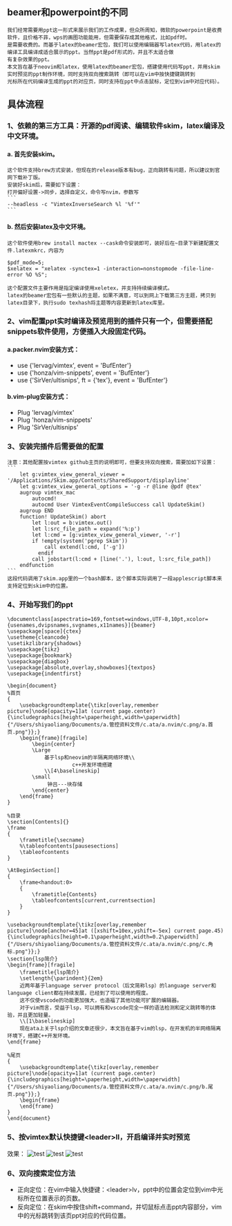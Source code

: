 
## beamer和powerpoint的不同
    我们经常需要用ppt这一形式来展示我们的工作成果，但众所周知，微软的powerpoint是收费软件，且价格不菲，wps的画图功能能用，但需要保存成其他格式，比如pdf时。  
    是需要收费的。而基于latex的beamer宏包，我们可以使用编辑器写latex代码，用latex的编译工具编译成适合展示的ppt。当然ppt是pdf形式的，并且不太适合做  
    有复杂效果的ppt。
    本文旨在基于neovim和latex，使用latex的beamer宏包，搭建使用代码写ppt，并用skim实时预览的ppt制作环境，同时支持双向搜索跳转（即可以在vim中按快捷键跳转到  
    光标所在代码编译生成的ppt的对应页，同时支持在ppt中点击鼠标，定位到vim中对应代码）。

## 具体流程
### 1、依赖的第三方工具：开源的pdf阅读、编辑软件skim，latex编译及中文环境。
#### a. 首先安装skim。
    这个软件支持brew方式安装，但现在的release版本有bug，正向跳转有问题，所以建议到官网下载补丁版。  
    安装好skim后，需要如下设置：  
    打开偏好设置->同步，选择自定义，命令写nvim，参数写
    ```
    --headless -c "VimtexInverseSearch %l '%f'" 
    ```
#### b. 然后安装latex及中文环境。
    这个软件使用brew install mactex --cask命令安装即可，装好后在~目录下新建配置文件.latexmkrc，内容为   
 ```
$pdf_mode=5;
$xelatex = "xelatex -synctex=1 -interaction=nonstopmode -file-line-error %O %S";
 ```
    这个配置文件主要作用是指定编译使用xeletex，并支持持续编译模式。
    latex的beamer宏包有一些默认的主题，如果不满意，可以到网上下载第三方主题，拷贝到latex目录下，执行sudo texhash将主题等内容更新到latex库里。

### 2、vim配置ppt实时编译及预览用到的插件只有一个，但需要搭配snippets软件使用，方便插入大段固定代码。

#### a.packer.nvim安装方式：
- use {'lervag/vimtex', event = 'BufEnter'}
- use {'honza/vim-snippets', event = 'BufEnter'}
- use {'SirVer/ultisnips', ft = {'tex'}, event = 'BufEnter'}

#### b.vim-plug安装方式：
- Plug 'lervag/vimtex'
- Plug 'honza/vim-snippets'
- Plug 'SirVer/ultisnips'

### 3、安装完插件后需要做的配置
    注意：其他配置按vimtex github主页的说明即可，但要支持双向搜索，需要加如下设置：
    ```
        let g:vimtex_view_general_viewer = '/Applications/Skim.app/Contents/SharedSupport/displayline'
        let g:vimtex_view_general_options = '-g -r @line @pdf @tex'
        augroup vimtex_mac
            autocmd!
            autocmd User VimtexEventCompileSuccess call UpdateSkim()
        augroup END
        function! UpdateSkim() abort
            let l:out = b:vimtex.out()
            let l:src_file_path = expand('%:p')
            let l:cmd = [g:vimtex_view_general_viewer, '-r']
            if !empty(system('pgrep Skim'))
                call extend(l:cmd, ['-g'])
              endif
            call jobstart(l:cmd + [line('.'), l:out, l:src_file_path])
        endfunction
    ```
    这段代码调用了skim.app里的一个bash脚本，这个脚本实际调用了一段applescript脚本来支持定位到skim中的位置。
### 4、开始写我们的ppt
```
\documentclass[aspectratio=169,fontset=windows,UTF-8,10pt,xcolor={usenames,dvipsnames,svgnames,x11names}]{beamer}
\usepackage[space]{ctex}
\usetheme{cleancode}
\usetikzlibrary{shadows}
\usepackage{tikz}
\usepackage{bookmark}
\usepackage{diagbox}
\usepackage[absolute,overlay,showboxes]{textpos}
\usepackage{indentfirst} 

\begin{document}
%首页
{
    \usebackgroundtemplate{\tikz[overlay,remember picture]\node[opacity=1]at (current page.center){\includegraphics[height=\paperheight,width=\paperwidth]{"/Users/shiyaoliang/Documents/a.管控资料文件/c.ata/a.nvim/c.png/a.首页.png"}};}
    \begin{frame}[fragile]
        \begin{center}
        \Large 
            基于lsp和neovim的半隔离网络环境\\
                     c++开发环境搭建
            \\[4\baselineskip]
        \small
             钟吕---块存储
        \end{center}
    \end{frame}
}

%目录
\section[Contents]{}
\frame 
{
    \frametitle{\secname}
    %\tableofcontents[pausesections]
    \tableofcontents
}

\AtBeginSection[] 
{
    \frame<handout:0> 
    {
        \frametitle{Contents}
        \tableofcontents[current,currentsection]
    }
}

\usebackgroundtemplate{\tikz[overlay,remember picture]\node[anchor=45]at ([xshift=10ex,yshift=-5ex] current page.45) {\includegraphics[height=0.1\paperheight,width=0.2\paperwidth]{"/Users/shiyaoliang/Documents/a.管控资料文件/c.ata/a.nvim/c.png/c.角标.png"}};}
\section{lsp简介}
\begin{frame}[fragile]
    \frametitle{lsp简介}
    \setlength{\parindent}{2em}
    近两年基于language server protocol（后文简称lsp）的language server和language client都在持续发展，已经到了可以使用的程度。
    这不仅使vscode的功能更加强大，也造福了其他功能可扩展的编辑器。
    对于vim而言，受益于lsp，可以拥有和vscode完全一样的语法检测和定义跳转等的体验，并且更加轻量。
    \\[1\baselineskip]
    现在ata上关于lsp介绍的文章还很少，本文旨在基于vim的lsp，在开发机的半网络隔离环境下，搭建C++开发环境。
\end{frame}

%尾页
{
    \usebackgroundtemplate{\tikz[overlay,remember picture]\node[opacity=1]at (current page.center){\includegraphics[height=\paperheight,width=\paperwidth]{"/Users/shiyaoliang/Documents/a.管控资料文件/c.ata/a.nvim/c.png/b.尾页.png"}};}
    \begin{frame}
    \end{frame}
}
\end{document}
```
### 5、按vimtex默认快捷键\<leader\>ll，开启编译并实时预览
效果：
![test](http://youseeicanfly.gitee.io/picturebed/beamer/ppt_up.png)
![test](http://youseeicanfly.gitee.io/picturebed/beamer/ppt_content.png)
![test](http://youseeicanfly.gitee.io/picturebed/beamer/ppt_down.png)

### 6、双向搜索定位方法
- 正向定位：在vim中输入快捷键：\<leader\>lv，ppt中的位置会定位到vim中光标所在位置表示的页数。
- 反向定位：在skim中按住shift+command，并切鼠标点击ppt内容部分，vim中的光标跳转到该页ppt对应的代码位置。
